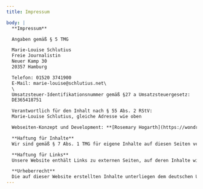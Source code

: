 ```yaml
---
title: Impressum

body: |
  **Impressum**

  Angaben gemäß § 5 TMG

  Marie-Louise Schlutius
  Freie Journalistin
  Neuer Kamp 30
  20357 Hamburg

  Telefon: 01520 3741900
  E-Mail: marie-louise@schlutius.net\
  \
  Umsatzsteuer-Identifikationsnummer gemäß §27 a Umsatzsteuergesetz:
  DE365418751

  Verantwortlich für den Inhalt nach § 55 Abs. 2 RStV:
  Marie-Louise Schlutius, gleiche Adresse wie oben

  Webseiten-Konzept und Development: **[Rosemary Hogarth](https://wondrous-sprite-d950e1.netlify.app/)**

  **Haftung für Inhalte**
  Wir sind gemäß § 7 Abs. 1 TMG für eigene Inhalte auf diesen Seiten verantwortlich. Nach §§ 8 bis 10 TMG sind wir jedoch nicht verpflichtet, übermittelte oder gespeicherte fremde Informationen zu überwachen.

  **Haftung für Links**
  Unsere Website enthält Links zu externen Seiten, auf deren Inhalte wir keinen Einfluss haben. Für diese Inhalte sind ausschließlich deren Betreiber verantwortlich. Zum Zeitpunkt der Verlinkung waren keine Rechtsverstöße erkennbar. Werden uns solche bekannt, entfernen wir die entsprechenden Links umgehend.

  **Urheberrecht**
  Die auf dieser Website erstellten Inhalte unterliegen dem deutschen Urheberrecht. Jegliche Verwertung außerhalb der Grenzen des Urheberrechts bedarf der Zustimmung des Urhebers. Inhalte Dritter sind entsprechend gekennzeichnet. Bei Urheberrechtsverletzungen bitten wir um einen Hinweis – wir entfernen entsprechende Inhalte umgehend.
---
```

